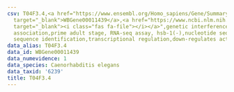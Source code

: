 ```yaml
---
csv: T04F3.4,<a href="https://www.ensembl.org/Homo_sapiens/Gene/Summary?db=core;g=WBGene00011439"
  target="_blank">WBGene00011439</a>,<a href="https://www.ncbi.nlm.nih.gov/pubmed/30894454"
  target="_blank"><i class="fas fa-file"></i></a>",genetic interference,functional
  association,prime adult stage, RNA-seq assay, hsb-1(-),nucleotide sequence identification,nucleotide
  sequence identification,transcriptional regulation,down-regulates activity
data_alias: T04F3.4
data_id: WBGene00011439
data_numevidence: 1
data_species: Caenorhabditis elegans
data_taxid: '6239'
title: T04F3.4
---
```

